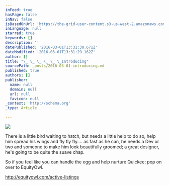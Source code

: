 ```yaml
---
inFeed: true
hasPage: false
inNav: false
isBasedOnUrl: 'https://the-grid-user-content.s3-us-west-2.amazonaws.com/b1904f7a-03b9-4b4d-a725-09636bf6c652.png'
inLanguage: null
starred: true
keywords: []
description: ''
datePublished: '2016-03-01T13:31:30.671Z'
dateModified: '2016-03-01T13:31:29.162Z'
author: []
title: "\_ \_ \_ \_ \_ \_Introducing"
sourcePath: _posts/2016-03-01-introducing.md
published: true
authors: []
publisher:
  name: null
  domain: null
  url: null
  favicon: null
_context: 'http://schema.org'
_type: Article

---
```

![](https://s3-us-west-2.amazonaws.com/the-grid-img/p/70192b1028559af54e03a69fc03a652138d60b13.png)

There is a little bird
waiting to hatch, but needs a little help to do so, help him spread his wings
and fly fly fly.... as fast as he can, he needs a Dev or two and someone to
make him look beautifully groomed; a great designer, he's going to be quite the
suave chap.

So
if you feel like you can handle the egg and help nurture Quickee; pop on over
to EquityOwl. 

http://equityowl.com/active-listings